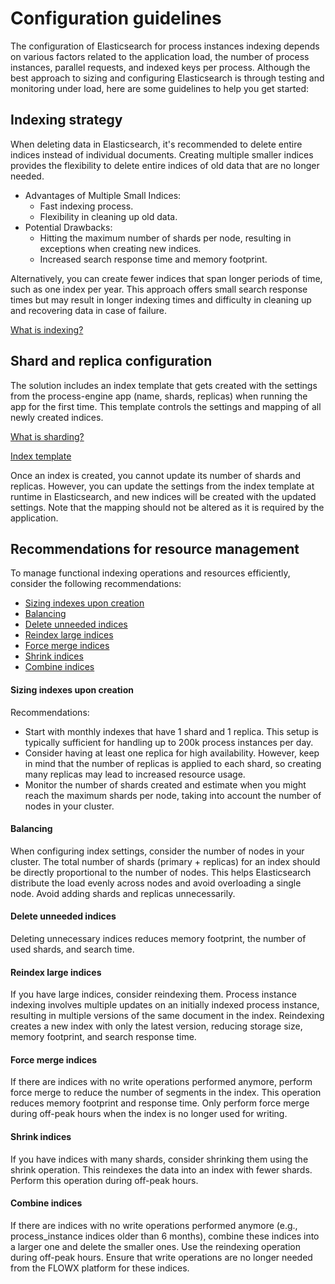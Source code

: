 # Configuration guidelines

The configuration of Elasticsearch for process instances indexing depends on various factors related to the application load, the number of process instances, parallel requests, and indexed keys per process. Although the best approach to sizing and configuring Elasticsearch is through testing and monitoring under load, here are some guidelines to help you get started:

## Indexing strategy

When deleting data in Elasticsearch, it's recommended to delete entire indices instead of individual documents. Creating multiple smaller indices provides the flexibility to delete entire indices of old data that are no longer needed.

* Advantages of Multiple Small Indices:
    - Fast indexing process.
    - Flexibility in cleaning up old data.
* Potential Drawbacks:
    - Hitting the maximum number of shards per node, resulting in exceptions when creating new indices.
    - Increased search response time and memory footprint.

Alternatively, you can create fewer indices that span longer periods of time, such as one index per year. This approach offers small search response times but may result in longer indexing times and difficulty in cleaning up and recovering data in case of failure.

[What is indexing?](../../../platform-overview/frameworks-and-standards/event-driven-architecture-frameworks/intro-to-elasticsearch.md#indexing)

## Shard and replica configuration

The solution includes an index template that gets created with the settings from the process-engine app (name, shards, replicas) when running the app for the first time. This template controls the settings and mapping of all newly created indices.

[What is sharding?](../../../platform-overview/frameworks-and-standards//event-driven-architecture-frameworks//intro-to-elasticsearch.md#sharding)

[Index template](../configuring-elasticsearch-indexing.md#elasticsearch-update-index-template)

Once an index is created, you cannot update its number of shards and replicas. However, you can update the settings from the index template at runtime in Elasticsearch, and new indices will be created with the updated settings. Note that the mapping should not be altered as it is required by the application.

## Recommendations for resource management

To manage functional indexing operations and resources efficiently, consider the following recommendations:

* [Sizing indexes upon creation](#sizing-indexes-upon-creation)
* [Balancing](#balancing)
* [Delete unneeded indices](#delete-unneeded-indices)
* [Reindex large indices](#reindex-large-indices)
* [Force merge indices](#force-merge-indices)
* [Shrink indices](#shrink-indices)
* [Combine indices](#combine-indices)


#### Sizing indexes upon creation

Recommendations:

* Start with monthly indexes that have 1 shard and 1 replica. This setup is typically sufficient for handling up to 200k process instances per day.
* Consider having at least one replica for high availability. However, keep in mind that the number of replicas is applied to each shard, so creating many replicas may lead to increased resource usage.
* Monitor the number of shards created and estimate when you might reach the maximum shards per node, taking into account the number of nodes in your cluster.

#### Balancing

When configuring index settings, consider the number of nodes in your cluster. The total number of shards (primary + replicas) for an index should be directly proportional to the number of nodes. This helps Elasticsearch distribute the load evenly across nodes and avoid overloading a single node. Avoid adding shards and replicas unnecessarily.

#### Delete unneeded indices

Deleting unnecessary indices reduces memory footprint, the number of used shards, and search time.

#### Reindex large indices

If you have large indices, consider reindexing them. Process instance indexing involves multiple updates on an initially indexed process instance, resulting in multiple versions of the same document in the index. Reindexing creates a new index with only the latest version, reducing storage size, memory footprint, and search response time.

#### Force merge indices

If there are indices with no write operations performed anymore, perform force merge to reduce the number of segments in the index. This operation reduces memory footprint and response time. Only perform force merge during off-peak hours when the index is no longer used for writing.

#### Shrink indices

If you have indices with many shards, consider shrinking them using the shrink operation. This reindexes the data into an index with fewer shards. Perform this operation during off-peak hours.

#### Combine indices

If there are indices with no write operations performed anymore (e.g., process_instance indices older than 6 months), combine these indices into a larger one and delete the smaller ones. Use the reindexing operation during off-peak hours. Ensure that write operations are no longer needed from the FLOWX platform for these indices.